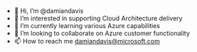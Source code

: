 - 👋 Hi, I’m @damiandavis
- 👀 I’m interested in supporting Cloud Architecture delivery
- 🌱 I’m currently learning various Azure capabilities
- 💞️ I’m looking to collaborate on Azure customer functionality
- 📫 How to reach me damiandavis@microsoft.com

<!---
damiandavis/damiandavis is a ✨ special ✨ repository because its `README.md` (this file) appears on your GitHub profile.
You can click the Preview link to take a look at your changes.
--->
